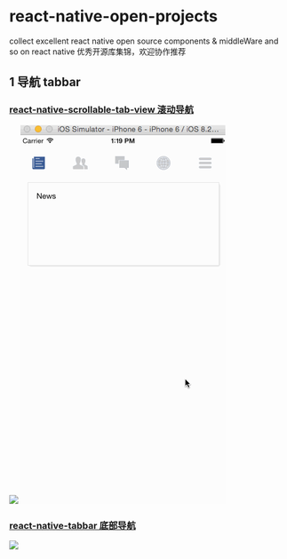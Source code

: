 # react-native-open-projects
collect excellent react native open source components &amp; middleWare and so on
react native 优秀开源库集锦，欢迎协作推荐

## 1 导航 tabbar
### [react-native-scrollable-tab-view 滚动导航](https://github.com/skv-headless/react-native-scrollable-tab-view)
![](https://raw.githubusercontent.com/brentvatne/react-native-scrollable-tab-view/master/demo_images/demo.gif)
![](https://raw.githubusercontent.com/brentvatne/react-native-scrollable-tab-view/master/demo_images/demo-fb.gif)

### [react-native-tabbar 底部导航](https://github.com/alinz/react-native-tabbar)
![](https://github.com/alinz/react-native-tabbar/blob/master/tabbar-orientation.gif)
